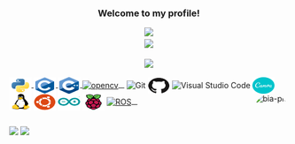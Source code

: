 <h3 align="center">Welcome to my profile!</h3>   
<div align="center">
  <a href="https://github.com/beatriz-emiliano">
  <img height="150em" src="https://github-readme-streak-stats.herokuapp.com?user=beatriz-emiliano&theme=dracula&hide_border=true"/>
</div>
<div align="center">
   <img src="https://github-readme-stats.vercel.app/api?username=beatriz-emiliano&show_icons=true&count_private=true&hide_border=true&theme=github_dark" align="center" />
</div>  
<br/>  
<div align="center">
  <img src="https://komarev.com/ghpvc/?username=beatriz-emiliano&&style=flat-square" align="center" />
</div>  
<div style="display: inline_block"><br>
  <img align="center" alt="Python" height="30" width="40" src="https://raw.githubusercontent.com/devicons/devicon/master/icons/python/python-original.svg">
  <img align="center" alt="C" height="30" width="40" src="https://raw.githubusercontent.com/devicons/devicon/master/icons/c/c-original.svg">
  <img align="center" alt="c++" height="30" width="40" src="https://raw.githubusercontent.com/devicons/devicon/master/icons/cplusplus/cplusplus-original.svg">
  <a href="https://opencv.org/" target="_blank" rel="noreferrer"> <img align="center" src="https://www.vectorlogo.zone/logos/opencv/opencv-icon.svg" alt="opencv" width="30" height="30"/> &ensp;</a>
  <img align="center" alt="Git" height="30" width="40" src="https://cdn.jsdelivr.net/gh/devicons/devicon/icons/git/git-original.svg">
  <img align="center" alt="github" height="30" width="40" src="https://raw.githubusercontent.com/devicons/devicon/master/icons/github/github-original.svg">
  <img align="center" alt="Visual Studio Code" height="30" width="40" src="https://cdn.jsdelivr.net/gh/devicons/devicon/icons/vscode/vscode-original.svg">
  <img align="center" title="CANVA" height="30" width="40" src="https://raw.githubusercontent.com/devicons/devicon/master/icons/canva/canva-original.svg"> 
  <img align="center" title="Linux" height="30" width="40" src="https://raw.githubusercontent.com/devicons/devicon/master/icons/linux/linux-original.svg">
  <img align="center" alt="ubuntu" height="30" width="40" src="https://raw.githubusercontent.com/devicons/devicon/master/icons/ubuntu/ubuntu-plain.svg">
  <img align="center" title="ARDUINO" height="30" width="40" src="https://raw.githubusercontent.com/devicons/devicon/master/icons/arduino/arduino-original.svg">
  <img align="center" title="RASPBERRYPI" height="30" width="40" src="https://raw.githubusercontent.com/devicons/devicon/master/icons/raspberrypi/raspberrypi-original.svg">
  <a href="https://www.ros.org/" target="_blank" rel="noreferrer"> <img align="center" src="https://upload.wikimedia.org/wikipedia/commons/b/bb/Ros_logo.svg" alt="ROS" width="60" height="30"/> &ensp;</a>
  <img align="right" alt="bia-pic" height="150" style="border-radius:50px;" src="https://www.linkpicture.com/q/download20220603212143.png">
</div>
  
  ##
 
<div> 
  
  <a href="https://instagram.com/b.emilianoo" target="_blank"><img src="https://img.shields.io/badge/-Instagram-%23E4405F?style=for-the-badge&logo=instagram&logoColor=white" target="_blank"></a>
  <a href = "mailto:beatriz.sousa@ee.ufcg.edu.br"><img src="https://img.shields.io/badge/-Gmail-%23333?style=for-the-badge&logo=gmail&logoColor=white" target="_blank"></a>
